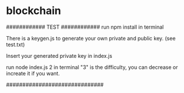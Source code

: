 # blockchain


############ TEST ############
run npm install in terminal

There is a keygen.js to generate your own private and public key. (see test.txt)

Insert your generated private key in index.js

run node index.js 2 in terminal
"3" is the difficulty, you can decrease or increate it if you want.

##############################
